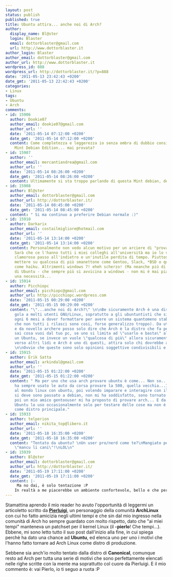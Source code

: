 ```yaml
---
layout: post
status: publish
published: true
title: Ubuntu attira... anche noi di Arch?
author:
  display_name: Bl@ster
  login: Blaster
  email: dottorblaster@gmail.com
  url: http://www.dottorblaster.it
author_login: Blaster
author_email: dottorblaster@gmail.com
author_url: http://www.dottorblaster.it
wordpress_id: 888
wordpress_url: http://dottorblaster.it/?p=888
date: '2011-05-13 23:42:43 +0200'
date_gmt: '2011-05-13 22:42:43 +0200'
categories:
- Linux
tags:
- Ubuntu
- Arch
comments:
- id: 15906
  author: Dookie07
  author_email: dookie07@gmail.com
  author_url: ''
  date: '2011-05-14 07:12:00 +0200'
  date_gmt: '2011-05-14 07:12:00 +0200'
  content: Come completezza e leggerezza io senza ombra di dubbio consiglio Linux
    Mint Debian Edition... mai provata?
- id: 15907
  author: ''
  author_email: mercantiandrea@gmail.com
  author_url: ''
  date: '2011-05-14 08:26:00 +0200'
  date_gmt: '2011-05-14 08:26:00 +0200'
  content: Ultimamente si sta troppo parlando di questa Mint debian, devo provarla!
- id: 15908
  author: Bl@ster
  author_email: dottorblaster@gmail.com
  author_url: http://dottorblaster.it/
  date: '2011-05-14 08:45:00 +0200'
  date_gmt: '2011-05-14 08:45:00 +0200'
  content: " Si ma continuo a preferire Debian normale :)"
- id: 15910
  author: Darkarix
  author_email: costailmigliore@hotmail.com
  author_url: ''
  date: '2011-05-14 13:14:00 +0200'
  date_gmt: '2011-05-14 13:14:00 +0200'
  content: Personalmente non vedo alcun motivo per un arciere di "provare" Ubuntu.
    Sarà che ce l'hanno tutti i miei colleghi all'università ma io lo vedo come un
    clamoroso passo all'indietro e un'inutile perdita di tempo. Piuttosto  preferisco
    mettere su qualcosa di più smanettone come Gentoo, Slack, *BSD o qualcosa di sperimentale
    come haiku. Altrimenti windows 7! eheh scherzo! (Ma neanche più di tanto) La filosofia
    di Ubuntu - che sempre più si avvicina a windows - non mi è mai piaciuta, ma è
    una necessità...
- id: 15914
  author: Picchiopc
  author_email: picchiopc@gmail.com
  author_url: http://picchiopc.wordpress.com
  date: '2011-05-15 00:29:00 +0200'
  date_gmt: '2011-05-15 00:29:00 +0200'
  content: "\"...anche noi di Arch?\" \n\nBe sicuramente Arch è una distro che fa
    gola a molti utenti GNU/Linux, sopratutto a gli ubuntuntisti che si ritrovano
    ogni 6 mesi a dover formattare per avere un sistema quantomeno stabile (ovvio
    che non tutti i rilasci sono cosi, forse generalizzo troppo). Da utente Debian
    e da novello archere posso solo dire che Arch è la distro che fa per te solo se
    sai cosa vuoi dal tuo pc, se uno si limita ad \"usarlo e basta\" allora basta
    un Ubuntu, se invece un vuole \"qualcosa di più\" allora sicuramente sarà spinto
    verso altri lidi e Arch è uno di questi, attira solo chi dovrebbe attirare :D
    \n\nOvvio che queste sono solo opinioni soggettive condivisibili e non :)"
- id: 15915
  author: Erik Satta
  author_email: arkindal@gmail.com
  author_url: ''
  date: '2011-05-15 01:22:00 +0200'
  date_gmt: '2011-05-15 01:22:00 +0200'
  content: " Ma per uno che usa arch provare ubuntu è come... Non so... Per uno che
    ha sempre usato le auto da corsa provare la 500, quella vecchia...Io mi sono avvicinato
    al mondo linux con ubuntu, poi volendo imparare e interagire con il mio pc come
    si deve sono passato a debian, non mi ha soddisfatto, sono tornato a ubuntu e
    poi un mio amico gentoouser mi ha proposto di provare arch... E da qui basta!
    Ubuntu lo uso occasionalmente solo per testare delle cose ma non è che lo uso
    come distro principale."
- id: 15933
  author: telperion
  author_email: nikita_top@libero.it
  author_url: ''
  date: '2011-05-18 16:35:00 +0200'
  date_gmt: '2011-05-18 16:35:00 +0200'
  content: "Tentato da ubuntu? \nUn user pro/nerd come te?\nMangiato pesante?\nMa
    \"mancu li cani\"!\nLOL\n"
- id: 15939
  author: Bl@ster
  author_email: dottorblaster@gmail.com
  author_url: http://dottorblaster.it/
  date: '2011-05-19 17:11:00 +0200'
  date_gmt: '2011-05-19 17:11:00 +0200'
  content: |-
     Ma no dai, è solo tentazione :P
    In realtà a me piacerebbe un ambiente confortevole, bello e che però mi desse possibilità nerd in ogni dove. GNOME2 lo era, ma... :/
---
```

<p>Stamattina aprendo il mio reader ho avuto l'opportunità di leggermi un articoletto scritto da <strong><a href="http://www.pierloz.com/2011/05/10/give-ubuntu-a-chance/">Pierluigi</a></strong>, un personaggio della comunità <strong>ArchLinux</strong> con cui ho fatto amicizia negli ultimi tempi e che sin dal mio ingresso nella comunità di Arch ho sempre guardato con molto rispetto, dato che "ai miei tempi" manteneva un patchset per il kernel Linux (il <strong>-pierlo</strong>! Che tempi...). Ebbene, mi sono letto tutto il suo post dall'inizio alla fine, in cui spiega perchè ha dato una chance ad <strong>Ubuntu</strong>, ed elenca uno per uno i motivi che l'hanno fatto tornare ad Arch Linux come distro di produzione.</p>
<p>Sebbene sia anch'io molto tentato dalla distro di <strong>Canonical</strong>, comunque resto ad Arch per tutta una serie di motivi che sono perfettamente elencati nelle righe scritte con la mente ma soprattutto col cuore da Pierluigi. E il mio commento è: vai Pierlo, io ti seguo a ruota :P</p>
